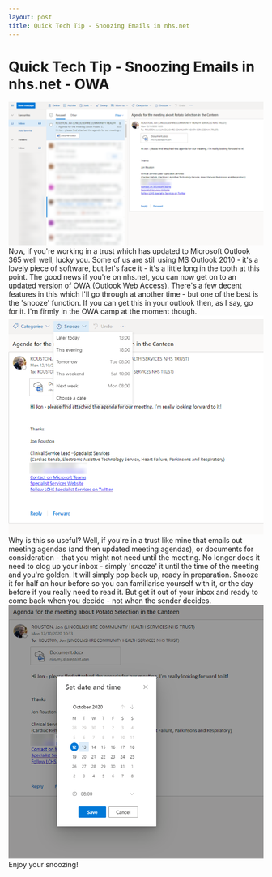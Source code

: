 ```yaml
---
layout: post
title: Quick Tech Tip - Snoozing Emails in nhs.net
---
```

# Quick Tech Tip - Snoozing Emails in nhs.net - OWA
![Snoozing Emails in NHS.net](/images/snooze1.png)
Now, if you're working in a trust which has updated to Microsoft Outlook 365 well well, lucky you. Some of us are still using MS Outlook 2010 - it's a lovely piece of software, but let's face it - it's a little long in the tooth at this point. The good news if you're on nhs.net, you can now get on to an updated version of OWA (Outlook Web Access). There's a few decent features in this which I'll go through at another time - but one of the best is the 'snooze' function. If you can get this in your outlook then, as I say, go for it. I'm firmly in the OWA camp at the moment though.
![Snoozing Emails in NHS.net](/images/snooze2.png)
Why is this so useful? Well, if you're in a trust like mine that emails out meeting agendas (and then updated meeting agendas), or documents for consideration - that you might not need until the meeting. No longer does it need to clog up your inbox - simply 'snooze' it until the time of the meeting and you're golden. It will simply pop back up, ready in preparation. Snooze it for half an hour before so you can familiarise yourself with it, or the day before if you really need to read it. But get it out of your inbox and ready to come back when you decide - not when the sender decides.
![Snoozing Emails in NHS.net](/images/snooze3.png)
Enjoy your snoozing!

